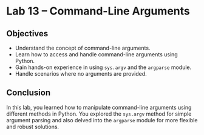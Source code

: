 # Lab 13 – Command-Line Arguments

## Objectives
- Understand the concept of command-line arguments.
- Learn how to access and handle command-line arguments using Python.
- Gain hands-on experience in using `sys.argv` and the `argparse` module.
- Handle scenarios where no arguments are provided.

## Conclusion
In this lab, you learned how to manipulate command-line arguments using different methods in Python. 
You explored the `sys.argv` method for simple argument parsing and also delved into the `argparse` module 
for more flexible and robust solutions.
